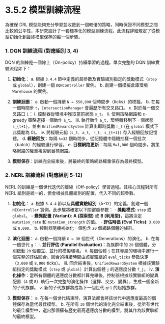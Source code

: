 # 3.5.2 模型訓練流程

為確保 DRL 模型能夠充分學習並收斂到一個較優的策略，同時保證不同模型之間比較的公平性，本研究設計了一套標準化的模型訓練流程。此流程詳細規定了從模型初始化到最終模型保存的每一個步驟。

### 1. DQN 訓練流程 (對應組別 3, 4)

DQN 的訓練是一個線上（On-policy）持續學習的過程。單次完整的 DQN 訓練實驗流程如下：

1.  **初始化**：
    a. 根據 `3.4.4` 節中定義的超參數及實驗組別指定的獎勵模式（`step` 或 `global`），創建一個 `DQNController` 實例。
    b. 創建一個模擬倉庫環境 `Warehouse` 的實例。

2.  **訓練迴圈**：
    a. 啟動一個持續 `N = 550,000` 個時間步（ticks）的模擬。
    b. 在每一個時間步 `t`，`IntersectionManager` 會遍歷所有交叉路口。
    c. 對於每一個交叉路口 `i`：
        i.   控制器從環境中獲取當前狀態 `s_t`。
        ii.  使用策略網路和 ε-greedy 策略選擇一個動作 `a_t`。
        iii. 執行動作 `a_t`，環境轉移到下一個狀態 `s_{t+1}`，並由 `UnifiedRewardSystem` 計算出即時獎勵 `r_t` (在 `global` 模式下此獎勵為 0)。
        iv.  將經驗元組 `(s_t, a_t, r_t, s_{t+1})` 存入經驗回放記憶體。
    d. **經驗回放**：每隔 `k=32` 個時間步，從記憶體中隨機抽樣一個批次（batch）的經驗進行學習。
    e. **目標網路更新**：每隔 `M=1,000` 個時間步，將策略網路的權重複製到目標網路。

3.  **模型保存**：訓練完全結束後，將最終的策略網路權重保存為最終模型。

### 2. NERL 訓練流程 (對應組別 5-12)

NERL 的訓練是一個世代迭代的離線（Off-policy）學習過程。其核心流程對所有 NERL 組別是統一的，但會根據具體組別的配置，代入不同的超參數。

1.  **初始化**：
    a. 根據 `3.4.4` 節以及**具體實驗組別**（5-12）的定義，創建一個 `NEController` 實例。此步驟將確定以下關鍵超參數：
        - **獎勵模式**: `step` 或 `global`。
        - **變異配置 (Variant)**: **A (探索型)** 或 **B (利用型)**，這將決定 `mutation_rate` 和 `mutation_strength` 的值。
        - **評估時長 (Eval Ticks)**: `3,000` 或 `8,000`。
    b. 控制器隨機初始化一個包含 `20` 個網路個體的族群。

2.  **演化迴圈**：
    a. 啟動一個持續 `G = 30` 個世代（Generations）的演化。
    b. 在每一個世代 `g`：
        i.   **並行評估 (Parallel Evaluation)**：為族群中的 `20` 個個體，分別啟動 `20` 個獨立、並行的模擬環境。
        ii.  每個個體 `j` 在其專屬的環境中運行一個完整的評估回合。回合的持續時間由該實驗組的 `eval_ticks` 參數決定（`3,000` 或 `8,000` ticks）。
        iii. 回合結束後，`UnifiedRewardSystem` 根據該實驗組指定的獎勵模式（`step` 或 `global`）計算出個體 `j` 的適應度分數 `f_j`。
        iv.  **演化操作**：當所有個體的適應度分數都計算完畢後，控制器根據該實驗組的變異配置（`A` 或 `B`）執行一次完整的演化操作（選擇、交叉、變異），生成一個全新的子代族群。
        v.   新的子代族群將成為下一個世代 `g+1` 的起始族群。

3.  **模型保存**：
    a. 在每一個世代結束時，演算法都會將該世代中適應度最高的個體保存為當代最佳模型。
    b. 在所有 `30` 個世代的演化完全結束後，從所有世代的最佳模型中，選出那個擁有歷史最高適應度分數的模型，將其作為該實驗組的最終模型。 